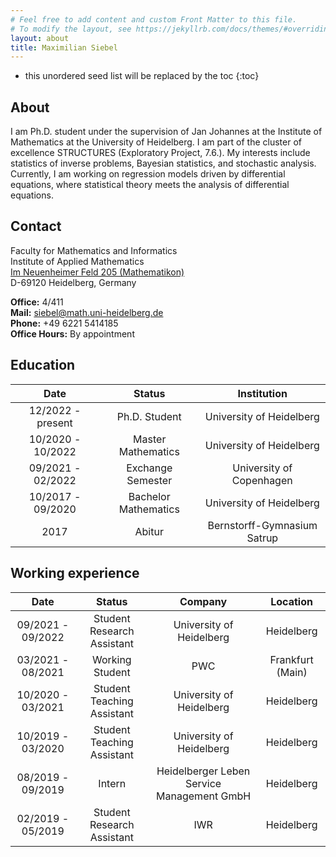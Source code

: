 ```yaml
---
# Feel free to add content and custom Front Matter to this file.
# To modify the layout, see https://jekyllrb.com/docs/themes/#overriding-theme-defaults
layout: about
title: Maximilian Siebel
---
```

* this unordered seed list will be replaced by the toc
{:toc}

## About

I am Ph.D. student under the supervision of Jan Johannes at the Institute of Mathematics at the University of Heidelberg. I am part of the cluster of excellence STRUCTURES (Exploratory Project, 7.6.). My interests include statistics of inverse problems, Bayesian statistics, and stochastic analysis. Currently, I am working on regression models driven by differential equations, where statistical theory meets the analysis of differential equations.

## Contact

Faculty for Mathematics and Informatics  
Institute of Applied Mathematics  
[Im Neuenheimer Feld 205 (Mathematikon)](https://www.google.com/maps/place/Im+Neuenheimer+Feld+205,+69120+Heidelberg,+Germany)  
D-69120 Heidelberg, Germany  

**Office:** 4/411  
**Mail:** [siebel@math.uni-heidelberg.de](mailto:siebel@math.uni-heidelberg.de)  
**Phone:** +49 6221 5414185  
**Office Hours:** By appointment


## Education

| Date                  | Status              | Institution                           |
|:-----------------------:|:---------------------:|:---------------------------------------:|
| 12/2022 - present     | Ph.D. Student       | University of Heidelberg              |
| 10/2020 - 10/2022     | Master Mathematics   | University of Heidelberg              |
| 09/2021 - 02/2022     | Exchange Semester    | University of Copenhagen              |
| 10/2017 - 09/2020     | Bachelor Mathematics  | University of Heidelberg              |
| 2017                  | Abitur              | Bernstorff-Gymnasium Satrup          |

## Working experience

| Date               | Status                      | Company                                    | Location         |
|:--------------------:|:-----------------------------:|:--------------------------------------------:|:-------------------:|
| 09/2021 - 09/2022  | Student Research Assistant   | University of Heidelberg                   | Heidelberg        |
| 03/2021 - 08/2021  | Working Student             | PWC                                        | Frankfurt (Main)  |
| 10/2020 - 03/2021  | Student Teaching Assistant   | University of Heidelberg                   | Heidelberg        |
| 10/2019 - 03/2020  | Student Teaching Assistant   | University of Heidelberg                   | Heidelberg        |
| 08/2019 - 09/2019  | Intern                      | Heidelberger Leben Service Management GmbH | Heidelberg        |
| 02/2019 - 05/2019  | Student Research Assistant   | IWR                                        | Heidelberg        |

